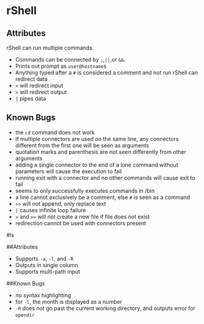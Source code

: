 # rShell

## Attributes

rShell can run multiple commands.
* Commands can be connected by ```;```,```||```,or ```&&```.
* Prints out prompt as ```user@hostname$```
* Anything typed after a ```#``` is considered a comment and not run
rShell can redirect data
* ```<``` will redirect input
* ```>``` will redirect output
* ```|``` pipes data

## Known Bugs

* the ```cd``` command does not work
* if multiple connectors are used on the same line, any connectors different from the first one will be seen as arguments
* quotation marks and parenthesis are not seen differently from other arguments
* adding a single connector to the end of a lone command without parameters will cause the execution to fail
* running exit with a connector and no other commands will cause exit to fail
* seems to only successfully executes commands in /bin
* a line cannot exclusively be a comment, else ```#``` is seen as a command
* ```>>``` will not append, only replace text
* ```|``` causes infinite loop failure
* ```>``` and ```>>``` will not create a new file if file does not exist
* redirection cannot be used with connectors present

#ls

##Attributes

* Supports ```-a```, ```-l```, and ```-R```
* Outputs in single column
* Supports multi-path input

##Known Bugs

* no syntax highlighting
* for ```-l```, the month is displayed as a number
* ```-R``` does not go past the current working directory, and outputs error for ```opendir```



